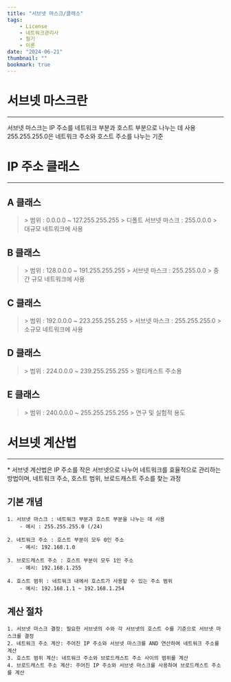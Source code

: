 ```yaml
---
title: "서브넷 마스크/클래스"
tags:
    - License
    - 네트워크관리사
    - 필기
    - 이론
date: "2024-06-21"
thumbnail: ""
bookmark: true
---
```



# 서브넷 마스크란
---
서브넷 마스크는 IP 주소를 네트워크 부분과 호스트 부분으로 나누는 데 사용
255.255.255.0은 네트워크 주소와 호스트 주소를 나누는 기준



# IP 주소 클래스
---

## A 클래스

>\> 범위 : 0.0.0.0 ~ 127.255.255.255
>\> 디폴트 서브넷 마스크 : 255.0.0.0
>\> 대규모 네트워크에 사용


## B 클래스

>\> 범위 : 128.0.0.0 ~ 191.255.255.255
>\> 서브넷 마스크 : 255.255.0.0
>\> 중간 규모 네트워크에 사용


## C 클래스

>\> 범위 : 192.0.0.0 ~ 223.255.255.255
>\> 서브넷 마스크 : 255.255.255.0
>\> 소규모 네트워크에 사용


## D 클래스

>\> 범위 : 224.0.0.0 ~ 239.255.255.255
>\> 멀티캐스트 주소용


## E 클래스

>\> 범위 : 240.0.0.0 ~ 255.255.255.255
>\> 연구 및 실험적 용도



# 서브넷 계산법
---
\* 서브넷 계산법은 IP 주소를 작은 서브넷으로 나누어 네트워크를 효율적으로 관리하는 방법이며,
   네트워크 주소, 호스트 범위, 브로드캐스트 주소를 찾는 과정


## 기본 개념

```
1. 서브넷 마스크 : 네트워크 부분과 호스트 부분을 나누는 데 사용
    - 예시 : 255.255.255.0 (/24)
      
2. 네트워크 주소 : 호스트 부분이 모두 0인 주소
    - 예시: 192.168.1.0
      
3. 브로드캐스트 주소 : 호스트 부분이 모두 1인 주소
    - 예시: 192.168.1.255
      
4. 호스트 범위 : 네트워크 내에서 호스트가 사용할 수 있는 주소 범위
    - 예시: 192.168.1.1 ~ 192.168.1.254
```


## 계산 절차

```
1. 서브넷 마스크 결정: 필요한 서브넷의 수와 각 서브넷의 호스트 수를 기준으로 서브넷 마스크를 결정
2. 네트워크 주소 계산: 주어진 IP 주소와 서브넷 마스크를 AND 연산하여 네트워크 주소를 계산
3. 호스트 범위 계산: 네트워크 주소와 브로드캐스트 주소 사이의 범위를 계산
4. 브로드캐스트 주소 계산: 주어진 IP 주소와 서브넷 마스크를 사용하여 브로드캐스트 주소를 계산
```



